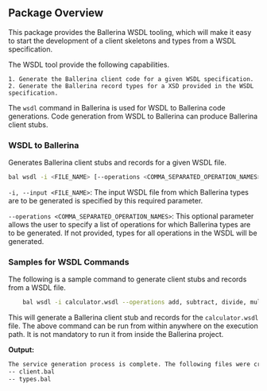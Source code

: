 ## Package Overview

This package provides the Ballerina WSDL tooling, which will make it easy to start the development of a client skeletons and types from a WSDL specification.

The WSDL tool provide the following capabilities.

    1. Generate the Ballerina client code for a given WSDL specification. 
    2. Generate the Ballerina record types for a XSD provided in the WSDL specification. 

The `wsdl` command in Ballerina is used for WSDL to Ballerina code generations. Code generation from WSDL to Ballerina can produce Ballerina client stubs.

### WSDL to Ballerina

Generates Ballerina client stubs and records for a given WSDL file.

```bash
bal wsdl -i <FILE_NAME> [--operations <COMMA_SEPARATED_OPERATION_NAMES>]
```

`-i, --input <FILE_NAME>`: The input WSDL file from which Ballerina types are to be generated is specified by this required parameter.

`--operations <COMMA_SEPARATED_OPERATION_NAMES>`: This optional parameter allows the user to specify a list of operations for which Ballerina types are to be generated. If not provided, types for all operations in the WSDL will be generated.

### Samples for WSDL Commands

The following is a sample command to generate client stubs and records from a WSDL file.

```bash
    bal wsdl -i calculator.wsdl --operations add, subtract, divide, multiply
```

This will generate a Ballerina client stub and records for the `calculator.wsdl` file. The above command can be run from within anywhere on the execution path.
It is not mandatory to run it from inside the Ballerina project.

**Output:**

```bash
The service generation process is complete. The following files were created.
-- client.bal
-- types.bal
```
